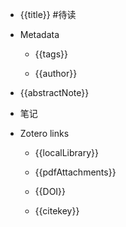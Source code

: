 - {{title}}  #待读

- Metadata

     - {{tags}}

     - {{author}}

- {{abstractNote}}

- 笔记

- Zotero links

    - {{localLibrary}}

    - {{pdfAttachments}}

    - {{DOI}}

    - {{citekey}}
 